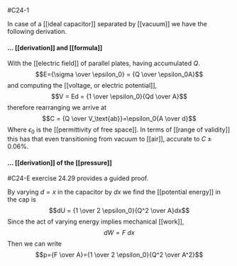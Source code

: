 #C24-1 

In case of a [[ideal capacitor]] separated by [[vacuum]] we have the following derivation. 

#### ... [[derivation]] and [[formula]]
With the [[electric field]] of parallel plates, having accumulated $Q$. $$E={\sigma \over \epsilon_0} = {Q \over \epsilon_0A}$$
and computing the [[voltage, or electric potential]], $$V = Ed = {1 \over \epsilon_0}{Qd \over A}$$
therefore rearranging we arrive at $$C = {Q \over V_\text{ab}}=\epsilon_0{A \over d}$$
Where $\epsilon_0$ is the [[permittivity of free space]]. In terms of [[range of validity]] this has that even transitioning from vacuum to [[air]], accurate to $C \pm 0.06\%$.

#### ... [[derivation]] of the [[pressure]]
#C24-E exercise 24.29 provides a guided proof.

By varying $d=x$ in the capacitor by $dx$ we find the [[potential energy]] in the cap is$$dU = {1 \over 2 \epsilon_0}{Q^2 \over A}dx$$
Since the act of varying energy implies mechanical [[work]], $$dW = F\ dx$$
Then we can write
$$p={F \over A}={1 \over 2 \epsilon_0}{Q^2 \over A^2}$$